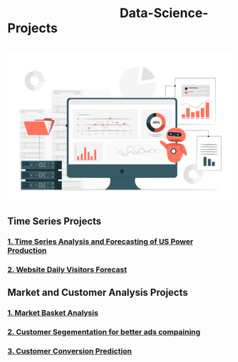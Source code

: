 <h1 >&nbsp; &nbsp; &nbsp; &nbsp; &nbsp; &nbsp; &nbsp; &nbsp; &nbsp; &nbsp; &nbsp; &nbsp; &nbsp; &nbsp; &nbsp; &nbsp; &nbsp; &nbsp; &nbsp; Data-Science-Projects </h1>
<br>
<img src='Data-Science.jpg'>

<h2> Time Series Projects </h2>
<h3> <a href="https://github.com/omjiverma/Electricity-Production-US-Time-Series">1. Time Series Analysis and Forecasting of US Power Production</a> </h3>
<h3> <a href="https://github.com/omjiverma/Website-Daily-Visitors-Forecasting">2. Website Daily Visitors Forecast</a> </h3>

<h2> Market and Customer Analysis Projects </h2>

<h3> <a href="https://github.com/omjiverma/Market-Basket-Analysis">1. Market Basket Analysis </a> </h3>
<h3> <a href="https://github.com/omjiverma/Ad-Click-Customer-Segmentating">2. Customer Segementation for better ads compaining </a> </h3>
<h3> <a href="https://github.com/omjiverma/Customer-Conversion-Prediction">3. Customer Conversion Prediction </a> </h3>
